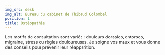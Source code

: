 ```yaml
---
img_src: desk
img_alt: Bureau du cabinet de Thibaud Colombel
position: 1
title: Ostéopathie
---
```

Les motifs de consultation sont variés : douleurs dorsales, entorses, migraine, stress ou règles douloureuses. Je soigne vos maux et vous donne des conseils pour prévenir leur réapparition.
